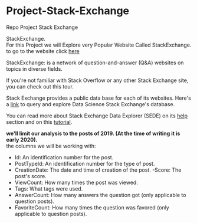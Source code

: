 # Project-Stack-Exchange
Repo Project Stack Exchange


StackExchange.<br>
For this Project we will Explore very Popular Website Called StackExchange.
to go to the website click [here](https://datascience.stackexchange.com/)

StackExchange: is a network of question-and-answer (Q&A) websites on topics in diverse fields.

If you're not familiar with Stack Overflow or any other Stack Exchange site, you can check out this tour.

Stack Exchange provides a public data base for each of its websites. Here's a [link](https://data.stackexchange.com/datascience/query/new) to query and explore Data Science Stack Exchange's database.

You can read more about Stack Exchange Data Explorer (SEDE) on its [help](https://data.stackexchange.com/help) section and on this [tutorial](https://data.stackexchange.com/tutorial).

**we'll limit our analysis to the posts of 2019. (At the time of writing it is early 2020).**<br>
the columns we will be working with:<br>
- Id: An identification number for the post.
- PostTypeId: An identification number for the type of post.
- CreationDate: The date and time of creation of the post.
-Score: The post's score.
- ViewCount: How many times the post was viewed.
- Tags: What tags were used.
- AnswerCount: How many answers the question got (only applicable to question posts).
- FavoriteCount: How many times the question was favored (only applicable to question posts).
